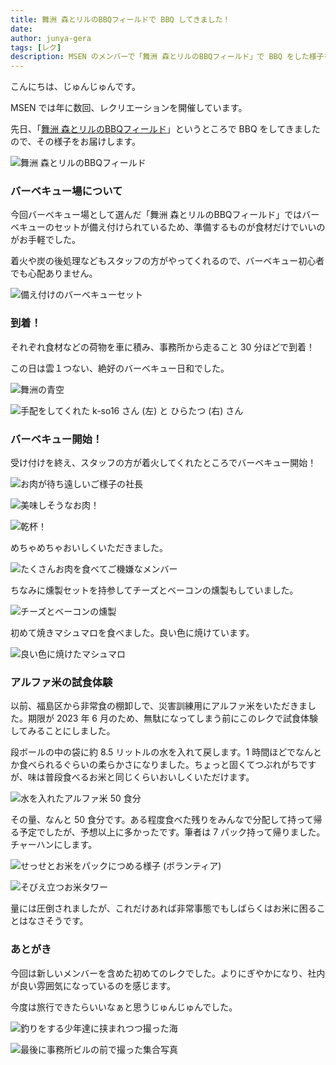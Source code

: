 ```yaml
---
title: 舞洲 森とリルのBBQフィールドで BBQ してきました！
date: 
author: junya-gera
tags: [レク]
description: MSEN のメンバーで「舞洲 森とリルのBBQフィールド」で BBQ をした様子をお届けします。
---
```


こんにちは、じゅんじゅんです。

MSEN では年に数回、レクリエーションを開催しています。

先日、「[舞洲 森とリルのBBQフィールド](https://www.lodge-maishima.com/bbq/)」というところで BBQ をしてきましたので、その様子をお届けします。

![舞洲 森とリルのBBQフィールド](images/17.jpg "舞洲 森とリルのBBQフィールド")

### バーベキュー場について

今回バーベキュー場として選んだ「舞洲 森とリルのBBQフィールド」ではバーベキューのセットが備え付けられているため、準備するものが食材だけでいいのがお手軽でした。

着火や炭の後処理などもスタッフの方がやってくれるので、バーベキュー初心者でも心配ありません。

![備え付けのバーベキューセット](images/5.jpg "備え付けのバーベキューセット")

### 到着！

それぞれ食材などの荷物を車に積み、事務所から走ること 30 分ほどで到着！

この日は雲１つない、絶好のバーベキュー日和でした。

![舞洲の青空](images/1.jpg "舞洲の青空")

![手配をしてくれた k-so16 さん (左) と ひらたつ (右) さん](images/2.jpg "手配をしてくれた k-so16 さん (左) と ひらたつ (右) さん")

### バーベキュー開始！

受け付けを終え、スタッフの方が着火してくれたところでバーベキュー開始！

![お肉が待ち遠しいご様子の社長](images/9.jpg "お肉が待ち遠しいご様子の社長")

![美味しそうなお肉！](images/10.jpg "美味しそうなお肉！")

![乾杯！](images/11.jpg "乾杯！")

めちゃめちゃおいしくいただきました。

![たくさんお肉を食べてご機嫌なメンバー](images/16.jpg "たくさんお肉を食べてご機嫌なメンバー")

ちなみに燻製セットを持参してチーズとベーコンの燻製もしていました。

![チーズとベーコンの燻製](images/12.jpg "チーズとベーコンの燻製")

初めて焼きマシュマロを食べました。良い色に焼けています。

![良い色に焼けたマシュマロ](images/15.jpg "良い色に焼けたマシュマロ")

### アルファ米の試食体験

以前、福島区から非常食の棚卸しで、災害訓練用にアルファ米をいただきました。期限が 2023 年 6 月のため、無駄になってしまう前にこのレクで試食体験してみることにしました。

段ボールの中の袋に約 8.5 リットルの水を入れて戻します。1 時間ほどでなんとか食べられるぐらいの柔らかさになりました。ちょっと固くてつぶれがちですが、味は普段食べるお米と同じくらいおいしくいただけます。

![水を入れたアルファ米 50 食分](images/6.jpg "水を入れたアルファ米 50 食分")

その量、なんと 50 食分です。ある程度食べた残りをみんなで分配して持って帰る予定でしたが、予想以上に多かったです。筆者は 7 パック持って帰りました。チャーハンにします。

![せっせとお米をパックにつめる様子 (ボランティア)](images/8.jpg "せっせとお米をパックにつめる様子 (ボランティア)")

![そびえ立つお米タワー](images/7.jpg "そびえ立つお米タワー")

量には圧倒されましたが、これだけあれば非常事態でもしばらくはお米に困ることはなさそうです。

### あとがき

今回は新しいメンバーを含めた初めてのレクでした。よりにぎやかになり、社内が良い雰囲気になっているのを感じます。

今度は旅行できたらいいなぁと思うじゅんじゅんでした。

![釣りをする少年達に挟まれつつ撮った海](images/14.jpg "釣りをする少年達に挟まれつつ撮った海")

![最後に事務所ビルの前で撮った集合写真](images/13.jpg "最後に事務所ビルの前で撮った集合写真")
